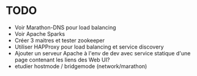 # TODO

- Voir Marathon-DNS pour load balancing
- Voir Apache Sparks
- Créer 3 maitres et tester zookeeper
- Utiliser HAPProxy pour load balancing et service discovery
- Ajouter un serveur Apache à l'env de dev avec service statique d'une 
page contenant les liens des Web UI?
- etudier hostmode / bridgemode (network/marathon)